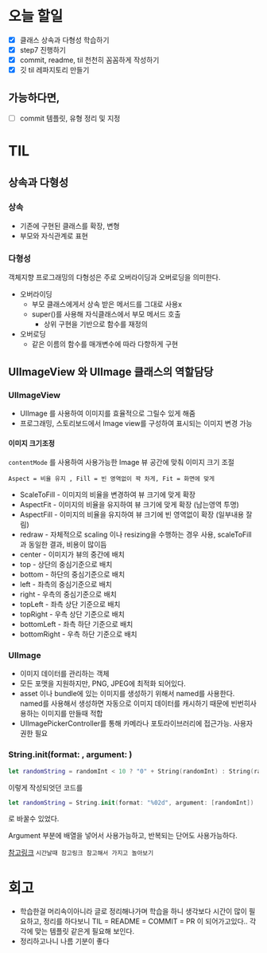 # 오늘 할일

- [x] 클래스 상속과 다형성 학습하기
- [x] step7 진행하기
- [x] commit, readme, til 천천히 꼼꼼하게 작성하기
- [x] 깃 til 레파지토리 만들기

## 가능하다면,

- [ ] commit 템플릿, 유형 정리 및 지정

# TIL

## 상속과 다형성

### 상속

- 기존에 구현된 클래스를 확장, 변형
- 부모와 자식관계로 표현

### 다형성

객체지향 프로그래밍의 다형성은 주로 오버라이딩과 오버로딩을 의미한다.

- 오버라이딩
  - 부모 클래스에게서 상속 받은 메서드를 그대로 사용x
  - super()를 사용해 자식클래스에서 부모 메서드 호출
    - 상위 구현을 기반으로 함수를 재정의
- 오버로딩
  - 같은 이름의 함수를 매개변수에 따라 다향하게 구현

 

## UIImageView 와 UIImage 클래스의 역할담당

### UIImageView 

- UIImage 를 사용하여 이미지를 효율적으로 그릴수 있게 해줌
- 프로그래밍, 스토리보드에서 Image view를 구성하여 표시되는 이미지 변경 가능

#### 이미지 크기조정

`contentMode` 를 사용하여 사용가능한 Image 뷰 공간에 맞춰 이미지 크기 조절 

`` Aspect = 비율 유지 , Fill = 빈 영역없이 꽉 차게, Fit = 화면에 맞게 ``

- ScaleToFill - 이미지의 비율을 변경하여 뷰 크기에 맞게 확장
- AspectFit - 이미지의 비율을 유지하여 뷰 크기에 맞게 확장 (남는영역 투명)
- AspectFill - 이미지의 비율을 유지하여 뷰 크기에 빈 영역없이 확장 (일부내용 잘림)
- redraw - 자체적으로 scaling 이나 resizing을 수행하는 경우 사용, scaleToFill 과 동일한 결과, 비용이 많이듬
- center -  이미지가 뷰의 중간에 배치
- top - 상단의 중심기준으로 배치
- bottom - 하단의 중심기준으로 배치
- left - 좌측의 중심기준으로 배치
- right - 우측의 중심기준으로 배치
- topLeft - 좌측 상단 기준으로 배치
- topRight - 우측 상단 기준으로 배치
- bottomLeft - 좌측 하단 기준으로 배치
- bottomRight - 우측 하단 기준으로 배치

### UIImage

- 이미지 데이터를 관리하는 객체
- 모든 포맷을 지원하지만, PNG, JPEG에 최적화 되어있다.
- asset 이나 bundle에 있는 이미지를 생성하기 위해서 named를 사용한다. named를 사용해서 생성하면 자동으로 이미지 데이터를 캐시하기 때문에 빈번히사용하는 이미지를 만들때 적합
- UIImagePickerController를 통해 카메라나 포토라이브러리에 접근가능. 사용자 권한 필요

### String.init(format: , argument:  )

```swift
let randomString = randomInt < 10 ? "0" + String(randomInt) : String(randomInt)
```

이렇게 작성되엇던 코드를

``` swift
let randomString = String.init(format: "%02d", argument: [randomInt])
```

로 바꿀수 있었다.

Argument 부분에 배열을 넣어서 사용가능하고, 반복되는 단어도 사용가능하다.

[참고링크](https://developer.apple.com/library/archive/documentation/CoreFoundation/Conceptual/CFStrings/formatSpecifiers.html#//apple_ref/doc/uid/TP40004265)  ``시간날때 참고링크 참고해서 가지고 놀아보기``







# 회고

- 학습한걸 머리속이아니라 글로 정리해나가며 학습을 하니 생각보다 시간이 많이 필요하고, 정리를 하다보니 TIL = README = COMMIT = PR 이 되어가고있다.. 각각에 맞는 템플릿 같은게 필요해 보인다.
- 정리하고나니 나름 기분이 좋다








